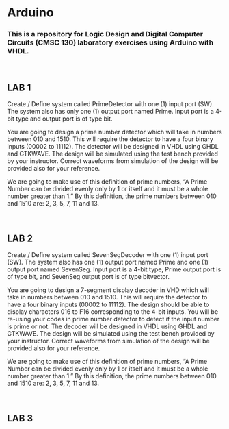# Arduino

### This is a repository for Logic Design and Digital Computer Circuits (CMSC 130) laboratory exercises using Arduino with VHDL.

<br>

## LAB 1

Create / Define system called PrimeDetector with one (1) input port (SW). The system also has only one (1) output port named Prime. Input port is a 4-bit type and output port is of type bit.

You are going to design a prime number detector which will take in numbers between 010 and 1510. This will require the detector to have a four binary inputs (00002 to 11112). The detector will be designed in VHDL using GHDL and GTKWAVE. The design will be simulated using the test bench provided by your instructor. Correct waveforms from simulation of the design will be provided also for your reference.

We are going to make use of this definition of prime numbers, “A Prime Number can be divided evenly only by 1 or itself and it must be a whole number greater than 1.” By this definition, the prime numbers between 010 and 1510 are: 2, 3, 5, 7, 11 and 13.

<br>

## LAB 2

Create / Define system called SevenSegDecoder with one (1) input port (SW). The system also has one (1) output port named Prime and one (1) output port named SevenSeg. Input port is a 4-bit type, Prime output port is of type bit, and SevenSeg output port is of type bitvector.

You are going to design a 7-segment display decoder in VHD which will take in numbers between 010 and 1510. This will require the detector to have a four binary inputs (00002 to 11112). The design should be able to display characters 016 to F16 corresponding to the 4-bit inputs. You will be re-using your codes in prime number detector to detect if the input number is prime or not. The decoder will be designed in VHDL using GHDL and GTKWAVE. The design will be simulated using the test bench provided by your instructor. Correct waveforms from simulation of the design will be provided also for your reference.

We are going to make use of this definition of prime numbers, “A Prime Number can be divided evenly only by 1 or itself and it must be a whole number greater than 1.” By this definition, the prime numbers between 010 and 1510 are: 2, 3, 5, 7, 11 and 13.

<br>

## LAB 3

